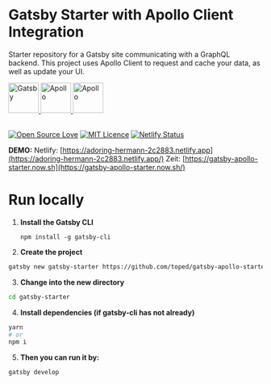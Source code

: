 
# Gatsby Starter with Apollo Client Integration
Starter repository for a Gatsby site communicating with a GraphQL backend. This project uses Apollo Client to request and cache your data, as well as update your UI. 

<a href="https://gatsbyjs.org">
    <img alt="Gatsby" src="https://www.gatsbyjs.org/monogram.svg" width="60" />
</a><a href="https://graphql.org/">
    <img alt="Apollo" src="https://graphql.org/img/logo.svg" width="60" />
</a><a href="https://www.apollographql.com/docs/">
    <img alt="Apollo" src="https://d2eip9sf3oo6c2.cloudfront.net/tags/images/000/001/216/square_480/apollo-seeklogo.com_%281%29.png" width="60" />
</a>
<br/>
<br/>

[![Open Source Love](https://badges.frapsoft.com/os/v1/open-source.svg?v=103)](https://github.com/ellerbrock/open-source-badges/) [![MIT Licence](https://badges.frapsoft.com/os/mit/mit.svg?v=103)](https://opensource.org/licenses/mit-license.php)
[![Netlify Status](https://api.netlify.com/api/v1/badges/9559c0c2-f703-4634-9e00-6276b85c63b3/deploy-status)](https://app.netlify.com/sites/adoring-hermann-2c2883/deploys)

**DEMO:**
Netlify: [https://adoring-hermann-2c2883.netlify.app](https://adoring-hermann-2c2883.netlify.app/)
Zeit: [https://gatsby-apollo-starter.now.sh](https://gatsby-apollo-starter.now.sh/)

# Run locally

1. **Install the Gatsby CLI**

   ```shell
   npm install -g gatsby-cli

2. **Create the project**

```sh
gatsby new gatsby-starter https://github.com/toped/gatsby-apollo-starter
```

3. **Change into the new directory**

```sh
cd gatsby-starter
```

4. **Install dependencies (if gatsby-cli has not already)**

```sh
yarn
# or
npm i
```

5. **Then you can run it by:**

```sh
gatsby develop
```
